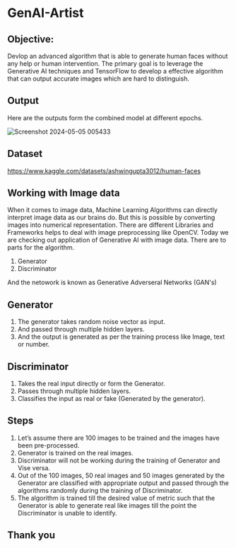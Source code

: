 # GenAI-Artist

## Objective:

Devlop an advanced algorithm that is able to generate human faces without any help or human intervention. The primary goal is to leverage the Generative AI techniques and TensorFlow to develop a effective algorithm that can output accurate images which are hard to distinguish.

## Output 

Here are the outputs form the combined model at different epochs.

![Screenshot 2024-05-05 005433](https://github.com/lekhanthati/AI-Artist/assets/153913544/fd659794-9462-4993-97bf-50415d697186)

## Dataset

https://www.kaggle.com/datasets/ashwingupta3012/human-faces


## Working with Image data 

When it comes to image data, Machine Learning Algorithms can directly interpret image data as our brains do. But this is possible by converting images into numerical representation. There are different Libraries and Frameworks helps to deal with image preprocessing like OpenCV.
Today we are checking out application of Generative AI with image data. There are to parts for the algorithm.
1)	Generator
2)	Discriminator

And the netowork is known as Generative Adverseral Networks (GAN's)


## Generator 


1)	The generator takes random noise vector as input.
2)	And passed through multiple hidden layers. 
3)	And the output is generated as per the training process like Image, text or number.


## Discriminator 

1)	Takes the real input directly or form the Generator.
2)	Passes through multiple hidden layers. 
3)	Classifies the input as real or fake (Generated by the generator).


## Steps 

1)	Let’s assume there are 100 images to be trained and the images have been pre-processed.
2)	Generator is trained on the real images. 
3)	Discriminator will not be working during the training of Generator and Vise versa.
4)	Out of the 100 images, 50 real images and 50 images generated by the Generator are classified with appropriate output and passed through the algorithms randomly during the training of Discriminator.
5)	 The algorithm is trained till the desired value of metric such that the Generator is able to generate real like images till the point the Discriminator is unable to identify.


## Thank you
